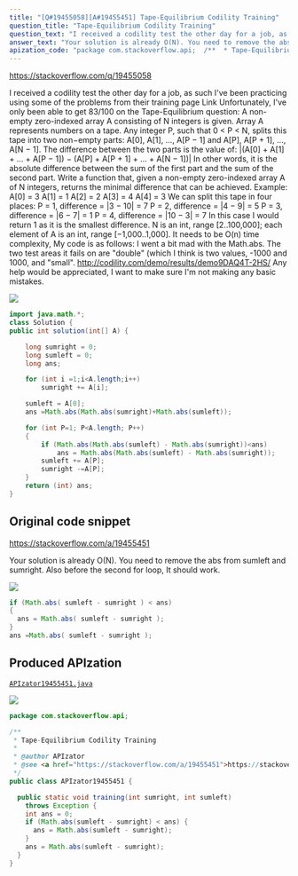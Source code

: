 ```yaml
---
title: "[Q#19455058][A#19455451] Tape-Equilibrium Codility Training"
question_title: "Tape-Equilibrium Codility Training"
question_text: "I received a codility test the other day for a job, as such I've been practicing using some of the problems from their training page Link Unfortunately, I've only been able to get 83/100 on the Tape-Equilibrium question: A non-empty zero-indexed array A consisting of N integers is given. Array A represents numbers on a tape.      Any integer P, such that 0 < P < N, splits this tape into two non−empty parts: A[0], A[1], …, A[P − 1] and A[P], A[P + 1], …, A[N − 1].   The difference between the two parts is the value of: |(A[0] + A[1] + … + A[P − 1]) − (A[P] + A[P + 1] + … + A[N − 1])|   In other words, it is the absolute difference between the sum of the first part and the sum of the second part. Write a function that, given a non-empty zero-indexed array A of N integers, returns the minimal difference that can be achieved. Example:       A[0] = 3       A[1] = 1       A[2] = 2       A[3] = 4       A[4] = 3   We can split this tape in four places: P = 1, difference = |3 − 10| = 7 P = 2, difference = |4 − 9| = 5 P = 3, difference = |6 − 7| = 1 P = 4, difference = |10 − 3| = 7   In this case I would return 1 as it is the smallest difference. N is an int, range [2..100,000];   each element of A is an int, range [−1,000..1,000]. It needs to be O(n) time complexity, My code is as follows: I went a bit mad with the Math.abs. The two test areas it fails on are \"double\" (which I think is two values, -1000 and 1000, and \"small\". http://codility.com/demo/results/demo9DAQ4T-2HS/ Any help would be appreciated, I want to make sure I'm not making any basic mistakes."
answer_text: "Your solution is already O(N). You need to remove the abs from sumleft and sumright. Also before the second for loop, It should work."
apization_code: "package com.stackoverflow.api;  /**  * Tape-Equilibrium Codility Training  *  * @author APIzator  * @see <a href=\"https://stackoverflow.com/a/19455451\">https://stackoverflow.com/a/19455451</a>  */ public class APIzator19455451 {    public static void training(int sumright, int sumleft)     throws Exception {     int ans = 0;     if (Math.abs(sumleft - sumright) < ans) {       ans = Math.abs(sumleft - sumright);     }     ans = Math.abs(sumleft - sumright);   } }"
---
```


https://stackoverflow.com/q/19455058

I received a codility test the other day for a job, as such I&#x27;ve been practicing using some of the problems from their training page
Link
Unfortunately, I&#x27;ve only been able to get 83/100 on the Tape-Equilibrium question:
A non-empty zero-indexed array A consisting of N integers is given. Array A represents numbers on a tape.
     Any integer P, such that 0 &lt; P &lt; N, splits this tape into two non−empty parts: A[0], A[1], …, A[P − 1] and A[P], A[P + 1], …, A[N − 1].
  The difference between the two parts is the value of: |(A[0] + A[1] + … + A[P − 1]) − (A[P] + A[P + 1] + … + A[N − 1])|
  In other words, it is the absolute difference between the sum of the first part and the sum of the second part.
Write a function that, given a non-empty zero-indexed array A of N integers, returns the minimal difference that can be achieved.
Example:
      A[0] = 3
      A[1] = 1
      A[2] = 2
      A[3] = 4
      A[4] = 3
  We can split this tape in four places:
P = 1, difference = |3 − 10| = 7
P = 2, difference = |4 − 9| = 5
P = 3, difference = |6 − 7| = 1
P = 4, difference = |10 − 3| = 7
  In this case I would return 1 as it is the smallest difference.
N is an int, range [2..100,000];
  each element of A is an int, range [−1,000..1,000]. It needs to be O(n) time complexity,
My code is as follows:
I went a bit mad with the Math.abs. The two test areas it fails on are &quot;double&quot; (which I think is two values, -1000 and 1000, and &quot;small&quot;.
http://codility.com/demo/results/demo9DAQ4T-2HS/
Any help would be appreciated, I want to make sure I&#x27;m not making any basic mistakes.


<div class="code-logo"><img src="/stackoverflow.png" /></div>

```java
import java.math.*;
class Solution {
public int solution(int[] A) {

    long sumright = 0;
    long sumleft = 0;
    long ans;

    for (int i =1;i<A.length;i++)
        sumright += A[i];

    sumleft = A[0];
    ans =Math.abs(Math.abs(sumright)+Math.abs(sumleft));

    for (int P=1; P<A.length; P++)
    {
        if (Math.abs(Math.abs(sumleft) - Math.abs(sumright))<ans)
            ans = Math.abs(Math.abs(sumleft) - Math.abs(sumright));
        sumleft += A[P];
        sumright -=A[P];
    }
    return (int) ans;  
}
```


## Original code snippet

https://stackoverflow.com/a/19455451

Your solution is already O(N). You need to remove the abs from sumleft and sumright.
Also before the second for loop,
It should work.

<div class="code-logo"><img src="/stackoverflow.png" /></div>

```java
if (Math.abs( sumleft - sumright ) < ans)
{
  ans = Math.abs( sumleft - sumright );
}
ans =Math.abs( sumleft - sumright );
```

## Produced APIzation

[`APIzator19455451.java`](https://github.com/pasqualesalza/apization-temp-data/raw/master/search/APIzator19455451.java)

<div class="code-logo"><img src="/apizator.png" /></div>

```java
package com.stackoverflow.api;

/**
 * Tape-Equilibrium Codility Training
 *
 * @author APIzator
 * @see <a href="https://stackoverflow.com/a/19455451">https://stackoverflow.com/a/19455451</a>
 */
public class APIzator19455451 {

  public static void training(int sumright, int sumleft)
    throws Exception {
    int ans = 0;
    if (Math.abs(sumleft - sumright) < ans) {
      ans = Math.abs(sumleft - sumright);
    }
    ans = Math.abs(sumleft - sumright);
  }
}

```